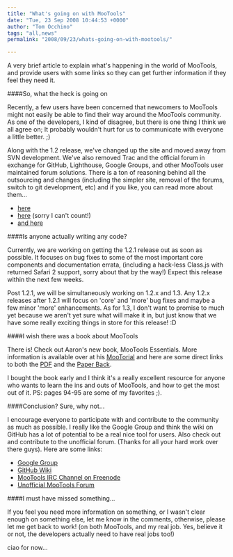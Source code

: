 ```yaml
---
title: "What's going on with MooTools"
date: "Tue, 23 Sep 2008 10:44:53 +0000"
author: "Tom Occhino"
tags: "all,news"
permalink: "2008/09/23/whats-going-on-with-mootools/"

---
```

A very brief article to explain what's happening in the world of MooTools, and provide users with some links so they can get further information if they feel they need it.

<!--more-->

####So, what the heck is going on

Recently, a few users have been concerned that newcomers to MooTools might not easily be able to find their way around the MooTools community.  As one of the developers, I kind of disagree, but there is one thing I think we all agree on; It probably wouldn't hurt for us to communicate with everyone a little better. ;)

Along with the 1.2 release, we've changed up the site and moved away from SVN development.  We've also removed Trac and the official forum in exchange for GitHub, Lighthouse, Google Groups, and other MooTools user maintained forum solutions. There is a ton of reasoning behind all the outsourcing and changes (including the simpler site, removal of the forums, switch to git development, etc) and if you like, you can read more about them...

- <a href="http://mootools.net/blog/2008/06/12/mootools-12-its-official ">here</a>
- <a href="http://groups.google.com/group/mootools-users/msg/b867e6b569d73a05">here</a> (sorry I can't count!)
- <a href="http://github.com/mootools/mootools-core/wikis/why-no-official-forum">and here</a>

####Is anyone actually writing any code?

Currently, we are working on getting the 1.2.1 release out as soon as possible.  It focuses on bug fixes to some of the most important core components and documentation errata, (including a hack-less Class.js with returned Safari 2 support, sorry about that by the way!) Expect this release within the next few weeks.

Post 1.2.1, we will be simultaneously working on 1.2.x and 1.3.  Any 1.2.x releases after 1.2.1 will focus on 'core' and 'more' bug fixes and maybe a few minor 'more' enhancements.  As for 1.3, I don't want to promise to much yet because we aren't yet sure what will make it in, but just know that we have some really exciting things in store for this release! :D

####I wish there was a book about MooTools

There is!  Check out Aaron's new book, MooTools Essentials.  More information is available over at his <a href="http://mootorial.com">MooTorial</a> and here are some direct links to both the <a href="http://www.apress.com/book/view/1430209836">PDF</a> and the <a href="http://www.amazon.com/gp/product/1430209836?ie=UTF8&amp;tag=clientside-20&amp;link_code=as3&amp;camp=211189&amp;creative=373489&amp;creativeASIN=1430209836">Paper Back</a>.

I bought the book early and I think it's a really excellent resource for anyone who wants to learn the ins and outs of MooTools, and how to get the most out of it. PS: pages 94-95 are some of my favorites ;).

####Conclusion? Sure, why not...

I encourage everyone to participate with and contribute to the community as much as possible. I really like the Google Group and think the wiki on GitHub has a lot of potential to be a real nice tool for users. Also check out and contribute to the unofficial forum. (Thanks for all your hard work over there guys). Here are some links:

- <a href="http://groups.google.com/group/mootools-users">Google Group</a>
- <a href="http://github.com/mootools/mootools-core/wikis">GitHub Wiki</a>
- <a href="irc://irc.freenode.net/#mootools">MooTools IRC Channel on Freenode</a>
- <a href="http://mooforum.net">Unofficial MooTools Forum</a>

####I must have missed something...

If you feel you need more information on something, or I wasn't clear enough on something else, let me know in the comments, otherwise, please let me get back to work! (on both MooTools, and my real job. Yes, believe it or not, the developers actually need to have real jobs too!)

ciao for now...